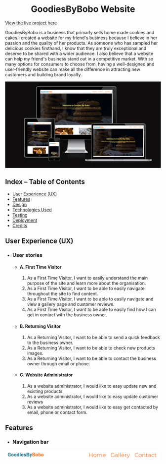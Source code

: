 <h1 align="center">GoodiesByBobo Website</h1>

[View the live project here](https://mariusmilitaru32.github.io/GoodiesByBobo/)

GoodiesByBobo is a business that primarly sells home made cookies and cakes.I created a website for my friend's business because I believe in her passion and the quality of her products. As someone who has sampled her delicious cookies firsthand, I know that they are truly exceptional and deserve to be shared with a wider audience. I also believe that a website can help my friend's business stand out in a competitive market. With so many options for consumers to choose from, having a well-designed and user-friendly website can make all the difference in attracting new customers and building brand loyalty.

![Mockup](documentation/responsive.png)


## Index – Table of Contents
* [User Experience (UX)](#user-experience-ux) 
* [Features](#features)
* [Design](#design)
* [Technologies Used](#technologies-used)
* [Testing](#testing)
* [Deployment](#deployment)
* [Credits](#credits)


## User Experience (UX)

- ### User stories

  -   #### A. First Time Visitor 

        1. As a First Time Visitor, I want to easily understand the main purpose of the site and learn more about the organisation.
        2. As a First Time Visitor, I want to be able to easily navigate throughout the site to find content.
        3. As a First Time Visitor, I want to be able to easily navigate and view a gallery page and customer reviews.
        4. As a First Time Visitor, I want to be able to easily find how I can get in contact with the business owner.

   -   #### B. Returning Visitor 

        1. As a Returning Visitor, I want to be able to send a quick feedback to the business owner.
        2. As a Returning Visitor, I want to be able to check new products images.
        3. As a Returning Visitor, I want to be able to contact the business owner through email or phone.

    -  #### C. Website Administrator
        1. As a website administrator, I would like to easy update new and existing products.
        2. As a website administrator, I would like to easy update customer reviews
        3. As a website administrator, I would like to easy get contacted by email, phone or contact form.
   
## Features

   - ### Navigation bar
  ![Navbar](documentation/navigation.png)
